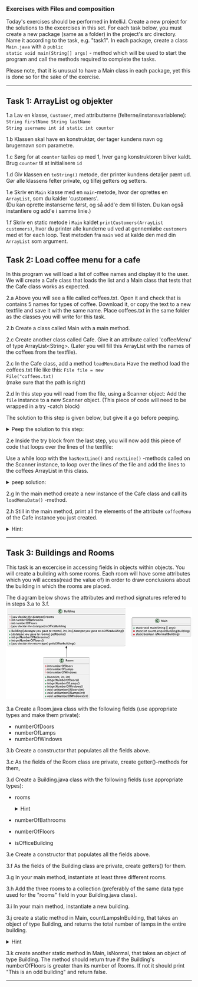 ### Exercises with Files and composition

Today's exercises should be performed in IntelliJ. 
Create a new project for the solutions to the excercises in this set. 
For each task below, you must create a new package (same as a folder) in the project's src directory. Name it according to the task, e.g. "task1". 
In each package, create a class <code>Main.java</code> with a <code>public static void main(String[] args)</code> - method which will be used to start the program and call the methods required to complete the tasks. 

Please note, that it is unusual to have a Main class in each package, yet this is done so for the sake of the exercise.

---
## Task 1: ArrayList og objekter

1.a Lav en klasse, <code>Customer</code>, med attributterne (felterne/instansvariablene):
<code>
String firstName
String lastName
String username
int id
static int counter</code>

1.b Klassen skal have en konstruktør, der tager kundens navn og brugernavn som parametre. 

1.c Sørg for at <code>counter</code> tælles op med 1, hver gang konstruktoren bliver kaldt. Brug <code>counter</code>  til at initialisere <code>id</code>

1.d Giv klassen en <code>toString()</code> metode, der printer kundens detaljer pænt ud. Gør alle klassens felter private, og tilføj getters og setters.

1.e Skriv en <code>Main</code> klasse med en <code>main</code>-metode, hvor der oprettes en <code>ArrayList</code>, som du kalder 'customers'.  
(Du kan oprette instanserne først, og så add'e dem til listen. Du kan også instantiere og add'e i samme linie.)

1.f Skriv en static metode i <code>Main</code> kaldet <code>printCustomers(ArrayList<Customer> customers)</code>, hvor du printer alle kunderne ud ved at gennemløbe <code>customers</code> med et for each loop. Test metoden fra <code>main</code> ved at kalde den med din <code>ArrayList</code> som argument.


## Task 2: Load coffee menu for a cafe
In this program we will load a list of coffee names and display it to the user. We will create a Cafe class that loads the list and a Main class that tests that the Cafe class works as expected.

2.a Above you will see a file called coffees.txt. Open it and check that is contains 5 names for types of coffee. Download it, or copy the text to a new textfile and save it with the same name. Place coffees.txt in the same folder as the classes you will write for this task.

2.b Create a class called Main with a main method. 

2.c Create another class called Cafe. Give it an attribute called 'coffeeMenu' of type ArrayList\<String\>. 
(Later you will fill this ArrayList with the names of the coffees from the textfile).

2.c In the Cafe class, add a method <code>loadMenuData</code> 
Have the method load the coffees.txt file like this:
<code>File file = new File("coffees.txt) </code>  
(make sure that the path is right)

2.d In this step you will read from the file, using a Scanner object: Add the <code>file</code> instance to a new Scanner object. (This piece of code will need to be wrapped in a try -catch block)

The solution to this step is given below, but give it a go before peeping.
<details>
  <summary> Peep the solution to this step:
  </summary>
  <code>try {

         Scanner scan = new Scanner(file); 

     }catch(FileNotFoundException e){

        System.out.println("File not found. Check path and filename");  

      }
</code>
</details>


2.e Inside the try block from the last step, you will now add this piece of code that loops over the lines of the textfile:


Use a while loop with the <code>hasNextLine()</code> and <code>nextLine()</code> -methods called on the Scanner instance, to loop over the lines of the file and add the lines to the coffees ArrayList in this class.
<details>
  <summary> peep solution:
  </summary>
<code>

  while(scan.hasNextLine()){

        coffeeMenu.add(scan.nextLine());

  }

</code>      
</details>

2.g In the main method create a new instance of the Cafe class and call its <code>loadMenuData()</code> -method.

2.h Still in the main method, print all the elements of the  attribute <code>coffeeMenu</code> of the Cafe instance you just created.
<details>
  <summary> Hint:</summary>
  you should use a for loop, and in the body of the loop use the <code>get()</code> method of ArrayList, to get hold of the item before printing it.  
</details>



---
## Task 3: Buildings and Rooms
This task is an excercise in accessing fields in objects within objects. You will create a building with some rooms. Each room will have some attributes which you will access(read the value of) in order to draw conclusions about the building in which the rooms are placed.

The diagram below shows the attributes and method signatures refered to in steps 3.a to 3.f.
![class diagram](https://github.com/Dat1Cphbusiness/Torsdagsopgaver-5---Files-and-Composition/blob/main/doc/classdiagram.png)

3.a Create a Room.java class with the following fields (use appropriate types and make them private): 
- numberOfDoors
- numberOfLamps
- numberOfWindows

3.b Create a constructor that populates all the fields above.

3.c As the fields of the Room class are private, create getter()-methods for them, 

3.d Create a Building.java class with the following fields (use appropriate types):
- rooms 
   <details>
        <summary>
          Hint  
        </summary>
        This should be a datatype that can hold multiple objects of type Room.
    </details>

   
- numberOfBathrooms
- numberOfFloors
- isOfficeBuilding

3.e Create a constructor that populates all the fields above. 

3.f As the fields of the Building class are private, create getters() for them.
    
3.g In your main method, instantiate at least three different rooms. 

3.h Add the three rooms to a collection (preferably of the same data type used for the "rooms" field in your Building.java class).

3.i In your main method, instantiate a new building.

3.j create a static method in Main, countLampsInBuilding, that takes an object of type Building, and returns the total number of lamps in the entire building.
 <details>
        <summary>
           Hint
        </summary>
         You will need to have a loop in the body of the method that looks at each room in the building to add the number of laps in each room.
    </details>

3.k create another static method in Main, isNormal, that takes an object of type Building. The method should return true if the Building's numberOfFloors is greater than its number of Rooms. If not it should print "This is an odd building" and return false.

---


